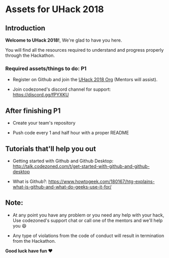 # Assets for UHack 2018

## Introduction

**Welcome to UHack 2018!**, We're glad to have you here.

You will find all the resources required to understand and progress properly through the Hackathon.

### Required assets/things to do: P1

* Register on Github and join the [UHack 2018 Org](https://github.com/UHack2018) (Mentors will assist).

* Join codezoned's discord channel for support: https://discord.gg/fPYXKU

## After finishing P1

* Create your team's repository

* Push code every 1 and half hour with a proper README

## Tutorials that'll help you out

* Getting started with Github and Github Desktop: http://talk.codezoned.com/t/get-started-with-github-and-github-desktop

* What is Github?: https://www.howtogeek.com/180167/htg-explains-what-is-github-and-what-do-geeks-use-it-for/

## Note:

* At any point you have any problem or you need any help with your hack, Use codezoned's support chat or call one of the mentors and we'll help you :smile:

* Any type of violations from the code of conduct will result in termination from the Hackathon.



**Good luck have fun :heart:**
